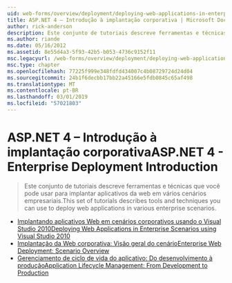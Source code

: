 ```yaml
---
uid: web-forms/overview/deployment/deploying-web-applications-in-enterprise-scenarios/index
title: ASP.NET 4 – Introdução à implantação corporativa | Microsoft Docs
author: rick-anderson
description: Este conjunto de tutoriais descreve ferramentas e técnicas que você pode usar para implantar aplicativos da web em vários cenários empresariais.
ms.author: riande
ms.date: 05/16/2012
ms.assetid: 8e55d4a3-5f93-42b5-b053-4736c9152f11
msc.legacyurl: /web-forms/overview/deployment/deploying-web-applications-in-enterprise-scenarios
msc.type: chapter
ms.openlocfilehash: 77225f999e348fdfd434007c4b08729724d24d04
ms.sourcegitcommit: 24b1f6decbb17bb22a45166e5fdb0845c65af498
ms.translationtype: MT
ms.contentlocale: pt-BR
ms.lasthandoff: 03/01/2019
ms.locfileid: "57021803"
---
```

<a name="aspnet-4---enterprise-deployment-introduction"></a><span data-ttu-id="e4ce6-103">ASP.NET 4 – Introdução à implantação corporativa</span><span class="sxs-lookup"><span data-stu-id="e4ce6-103">ASP.NET 4 - Enterprise Deployment Introduction</span></span>
====================
> <span data-ttu-id="e4ce6-104">Este conjunto de tutoriais descreve ferramentas e técnicas que você pode usar para implantar aplicativos da web em vários cenários empresariais.</span><span class="sxs-lookup"><span data-stu-id="e4ce6-104">This set of tutorials describes tools and techniques you can use to deploy web applications in various enterprise scenarios.</span></span>


- [<span data-ttu-id="e4ce6-105">Implantando aplicativos Web em cenários corporativos usando o Visual Studio 2010</span><span class="sxs-lookup"><span data-stu-id="e4ce6-105">Deploying Web Applications in Enterprise Scenarios using Visual Studio 2010</span></span>](deploying-web-applications-in-enterprise-scenarios.md)
- [<span data-ttu-id="e4ce6-106">Implantação da Web corporativa: Visão geral do cenário</span><span class="sxs-lookup"><span data-stu-id="e4ce6-106">Enterprise Web Deployment: Scenario Overview</span></span>](enterprise-web-deployment-scenario-overview.md)
- [<span data-ttu-id="e4ce6-107">Gerenciamento de ciclo de vida do aplicativo: Do desenvolvimento à produção</span><span class="sxs-lookup"><span data-stu-id="e4ce6-107">Application Lifecycle Management: From Development to Production</span></span>](application-lifecycle-management-from-development-to-production.md)
